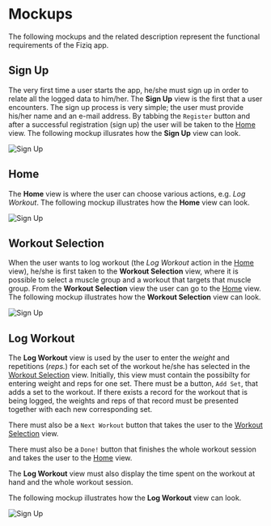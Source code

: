 # Mockups
The following mockups and the related description represent the functional requirements of the Fiziq app.

## Sign Up
The very first time a user starts the app, he/she must sign up in order to relate all the logged data
to him/her. The **Sign Up** view is the first that a user encounters. The sign up process is very simple;
the user must provide his/her name and an e-mail address. By tabbing the `Register` button and after a
successful registration (sign up) the user will be taken to the [Home](#home) view. The following mockup
illusrates how the **Sign Up** view can look.

![Sign Up](fiziq_mockup_SignUp.png)


## Home
The **Home** view is where the user can choose various actions, e.g. *Log Workout*. The following mockup
illustrates how the **Home** view can look.

![Sign Up](fiziq_mockup_Home.png)


## Workout Selection
When the user wants to log workout (the *Log Workout* action in the [Home](#home) view), he/she is first
taken to the **Workout Selection** view, where it is possible to select a muscle group and a workout that
targets that muscle group. From the **Workout Selection** view the user can go to the [Home](#home) view.
The following mockup illustrates how the **Workout Selection** view can look.

![Sign Up](fiziq_mockup_WorkoutSelection.png)


## Log Workout
The **Log Workout** view is used by the user to enter the *weight* and repetitions (*reps.*) for each set
of the workout he/she has selected in the [Workout Selection](#workout-selection) view. Initially, this
view must contain the possibilty for entering weight and reps for one set. There must be a button, 
`Add Set`, that adds a set to the workout. If there exists a record for the workout that is being logged,
the weights and reps of that record must be presented together with each new corresponding set.

There must also be a `Next Workout` button that takes the user to the 
[Workout Selection](#workout-selection) view.

There must also be a `Done!` button that finishes the whole workout session and takes the user to the
[Home](#home) view.

The **Log Workout** view must also display the time spent on the workout at hand and the whole workout
session. 

The following mockup illustrates how the **Log Workout** view can look.

![Sign Up](fiziq_mockup_LogWorkout.png)
